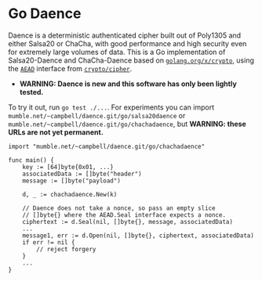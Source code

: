 Go Daence
=========

Daence is a deterministic authenticated cipher built out of Poly1305
and either Salsa20 or ChaCha, with good performance and high security
even for extremely large volumes of data.  This is a Go implementation
of Salsa20-Daence and ChaCha-Daence based on
[`golang.org/x/crypto`](https://pkg.go.dev/golang.org/x/crypto), using
the [`AEAD`](https://pkg.go.dev/crypto/cipher?tab=doc#AEAD) interface
from [`crypto/cipher`](https://pkg.go.dev/crypto/cipher).

- **WARNING: Daence is new and this software has only been lightly tested.**

To try it out, run `go test ./...`.  For experiments you can import
`mumble.net/~campbell/daence.git/go/salsa20daence` or
`mumble.net/~campbell/daence.git/go/chachadaence`, but **WARNING: these
URLs are not yet permanent.**

```
import "mumble.net/~campbell/daence.git/go/chachadaence"

func main() {
	key := [64]byte{0x01, ...}
	associatedData := []byte("header")
	message := []byte("payload")

	d, _ := chachadaence.New(k)

	// Daence does not take a nonce, so pass an empty slice
	// []byte{} where the AEAD.Seal interface expects a nonce.
	ciphertext := d.Seal(nil, []byte{}, message, associatedData)
	...
	message1, err := d.Open(nil, []byte{}, ciphertext, associatedData)
	if err != nil {
		// reject forgery
	}
	...
}
```

